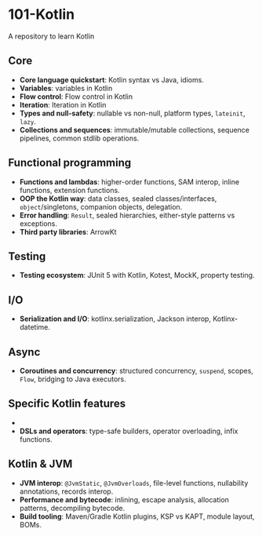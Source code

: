 # 101-Kotlin

A repository to learn Kotlin

## Core

- **Core language quickstart**: Kotlin syntax vs Java, idioms.
- **Variables**: variables in Kotlin
- **Flow control**: Flow control in Kotlin
- **Iteration**: Iteration in Kotlin
- **Types and null-safety**: nullable vs non-null, platform types, `lateinit`, `lazy`.
- **Collections and sequences**: immutable/mutable collections, sequence pipelines, common stdlib operations.

## Functional programming

- **Functions and lambdas**: higher-order functions, SAM interop, inline functions, extension functions.
- **OOP the Kotlin way**: data classes, sealed classes/interfaces, `object`/singletons, companion objects, delegation.
- **Error handling**: `Result`, sealed hierarchies, either-style patterns vs exceptions.
- **Third party libraries**: ArrowKt

## Testing

- **Testing ecosystem**: JUnit 5 with Kotlin, Kotest, MockK, property testing.

## I/O

- **Serialization and I/O**: kotlinx.serialization, Jackson interop, Kotlinx-datetime.

## Async

- **Coroutines and concurrency**: structured concurrency, `suspend`, scopes, `Flow`, bridging to Java executors.

## Specific Kotlin features
-
- **DSLs and operators**: type-safe builders, operator overloading, infix functions.

## Kotlin & JVM

- **JVM interop**: `@JvmStatic`, `@JvmOverloads`, file-level functions, nullability annotations, records interop.
- **Performance and bytecode**: inlining, escape analysis, allocation patterns, decompiling bytecode.
- **Build tooling**: Maven/Gradle Kotlin plugins, KSP vs KAPT, module layout, BOMs.
